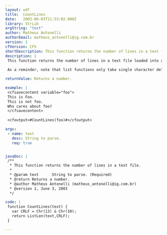 ```yaml
---
layout: udf
title:  CountLines
date:   2003-06-03T11:53:02.000Z
library: StrLib
argString: "text"
author: Matheus Antonelli
authorEmail: matheus_antonelli@ig.com.br
version: 1
cfVersion: CF5
shortDescription: This function returns the number of lines in a text file.
description: |
 This function returns the number of lines in a text file loaded into a string. For this UDF, a line is defined as a string ending with Chr(13) or Chr(10). 
 
 As a reminder, note that list functions only take single character delimiters. When you pass N characters as the delimiter, list functions will use any of the characters as the delimiter.

returnValue: Returns a number.

example: |
 <cfsavecontent variable="foo">
 This is Foo.
 This is not foo.
 Who cares about foo?
 </cfsavecontent>
 
 <cfoutput>#CountLines(foo)#</cfoutput>

args:
 - name: text
   desc: String to parse.
   req: true


javaDoc: |
 /**
  * This function returns the number of lines in a text file.
  * 
  * @param text      String to parse. (Required)
  * @return Returns a number. 
  * @author Matheus Antonelli (matheus_antonelli@ig.com.br) 
  * @version 1, June 3, 2003 
  */

code: |
 function CountLines(text) {
   var CRLF = Chr(13) & Chr(10);
   return ListLen(text,CRLF);
 }

---
```


